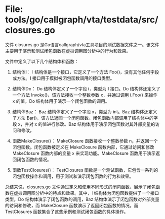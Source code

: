 # File: tools/go/callgraph/vta/testdata/src/closures.go

文件 closures.go 是Go语言callgraph/vta工具项目的测试数据文件之一。该文件主要用于演示和测试闭包函数在虚拟调用图分析中的行为和效果。

文件中定义了以下几个结构体和函数：

1. 结构体I：
   I 结构体是一个接口，它定义了一个方法 Foo()，没有其他任何字段或方法。I 接口用于模拟被闭包函数调用的接口类型。

2. 结构体Do：
   Do 结构体定义了一个字段 i，类型为 I 接口。Do 结构体还定义了一个方法 Invoke()，该方法接收一个整数参数 x，并通过调用 i.Foo() 来操作 x 的值。Do 结构体用于演示一个闭包函数的调用。

3. 结构体Baz：
   Baz 结构体定义了一个字段 x，类型为 int。Baz 结构体还定义了方法 Bar()，该方法返回一个闭包函数。闭包函数内部调用了结构体中的字段 x，并对 x 的值进行修改。Baz 结构体用于演示闭包函数对其外部变量的访问和修改。

4. 函数MakeClosure()：
   MakeClosure 函数接收一个整数参数 n，并返回一个闭包函数。闭包函数被定义在 MakeClosure 函数内部，它通过访问和修改 MakeClosure 函数内部的变量 x 来实现功能。MakeClosure 函数用于演示返回闭包函数的情况。

5. 函数TestClosures()：
   TestClosures 函数是一个测试函数，它包含一系列的闭包函数操作和调用，用于测试和演示闭包函数的行为和效果。

总结来说，closures.go 文件通过定义和使用不同形式的闭包函数，展示了闭包函数在虚拟调用图分析中的特点和效果。其中，I 结构体为闭包函数提供了一个接口类型，Do 结构体演示了闭包函数的调用，Baz 结构体演示了闭包函数对外部变量的访问和修改，而 MakeClosure 函数演示了返回闭包函数的情况。而 TestClosures 函数集合了这些示例和测试闭包函数的具体操作。

